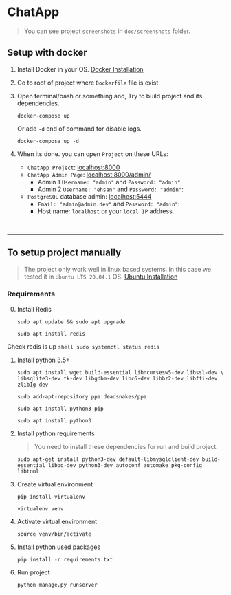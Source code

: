# ChatApp

> You can see project `screenshots` in `doc/screenshots` folder.

## Setup with docker

1. Install Docker in your OS. [Docker Installation](https://docs.docker.com/engine/install/) 

2. Go to root of project where `Dockerfile` file is exist.

3. Open terminal/bash or something and, Try to build project and its dependencies.
    ```shell
    docker-compose up
    ```
    Or add `-d` end of command for disable logs.
    ```shell
    docker-compose up -d
    ```
4. When its done. you can open `Project` on these URLs:     
    - `ChatApp Project`: [localhost:8000](http://localhost:8000/)
    - `ChatApp Admin Page`: [localhost:8000/admin/](http://localhost:8000/admin/)
        - Admin 1 `Username: "admin"` and `Password: "admin"`
        - Admin 2 `Username: "ehsan"` and `Password: "admin"`: 
    - `PostgreSQL` database admin: [localhost:5444](http://localhost:5444/)
        - `Email: "admin@admin.dev"` and `Password: "admin"`: 
        - Host name: `localhost` or your `local IP` address.


<br>
<hr>

## To setup project manually
> The project only work well in linux based systems. In this case we tested it in `Ubuntu LTS 20.04.1` OS. [Ubuntu Installation](https://ubuntu.com/download/desktop)

### Requirements
0. Install Redis

    ```shell
    sudo apt update && sudo apt upgrade
    ```

    ```shell
    sudo apt install redis
    ```
Check redis is up
    ```shell
    sudo systemctl status redis
    ```

1. Install python 3.5+

    ```shell
    sudo apt install wget build-essential libncursesw5-dev libssl-dev \
    libsqlite3-dev tk-dev libgdbm-dev libc6-dev libbz2-dev libffi-dev zlib1g-dev
    ```

    ```shell
    sudo add-apt-repository ppa:deadsnakes/ppa
    ```

    ```shell
    sudo apt install python3-pip
    ```
    
    ```shell
    sudo apt install python3
    ```

2. Install python requirements

    > You need to install these dependencies for run and build project.
        
    ```shell
    sudo apt-get install python3-dev default-libmysqlclient-dev build-essential libpq-dev python3-dev autoconf automake pkg-config libtool
    ```

3. Create virtual environment
    ```shell
    pip install virtualenv
    ```
    ```shell
    virtualenv venv
    ```

4. Activate virtual environment
    ```shell
    source venv/bin/activate
    ```

5. Install python used packages
    ```shell
    pip install -r requirements.txt
    ```

5. Run project
    ```shell
    python manage.py runserver
    ```
